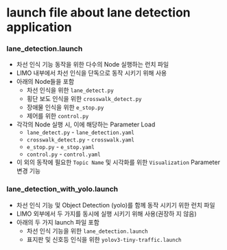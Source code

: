 # launch file about lane detection application

### lane_detection.launch
- 차선 인식 기능 동작을 위한 다수의 Node 실행하는 런치 파일
- LIMO 내부에서 차선 인식을 단독으로 동작 시키기 위해 사용
- 아래의 Node들을 포함
  - 차선 인식을 위한 `lane_detect.py`
  - 횡단 보도 인식을 위한 `crosswalk_detect.py`
  - 장애물 인식을 위한 `e_stop.py`
  - 제어를 위한 `control.py`
- 각각의 Node 실행 시, 이에 해당하는 Parameter Load
  - `lane_detect.py` - `lane_detection.yaml`
  - `crosswalk_detect.py` - `crosswalk.yaml`
  - `e_stop.py` - `e_stop.yaml`
  - `control.py` - `control.yaml`
- 이 외의 동작에 필요한 `Topic Name` 및 시각화를 위한 `Visualization` Parameter 변경 기능

### lane_detection_with_yolo.launch
- 차선 인식 기능 및 Object Detection (yolo)를 함께 동작 시키기 위한 런치 파일
- LIMO 외부에서 두 가지를 동시에 실행 시키기 위해 사용(권장하 지 않음)
- 아래의 두 가지 launch 파일 포함
  - 차선 인식 기능을 위한 `lane_detection.launch`
  - 표지판 및 신호등 인식을 위한 `yolov3-tiny-traffic.launch`